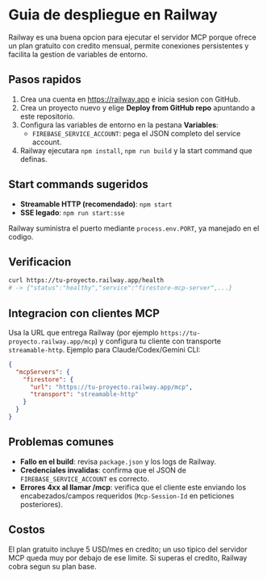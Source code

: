 # Guia de despliegue en Railway

Railway es una buena opcion para ejecutar el servidor MCP porque ofrece un plan gratuito con credito mensual, permite conexiones persistentes y facilita la gestion de variables de entorno.

## Pasos rapidos
1. Crea una cuenta en https://railway.app e inicia sesion con GitHub.
2. Crea un proyecto nuevo y elige **Deploy from GitHub repo** apuntando a este repositorio.
3. Configura las variables de entorno en la pestana **Variables**:
   - `FIREBASE_SERVICE_ACCOUNT`: pega el JSON completo del service account.
4. Railway ejecutara `npm install`, `npm run build` y la start command que definas.

## Start commands sugeridos
- **Streamable HTTP (recomendado)**: `npm start`
- **SSE legado**: `npm run start:sse`

Railway suministra el puerto mediante `process.env.PORT`, ya manejado en el codigo.

## Verificacion
```bash
curl https://tu-proyecto.railway.app/health
# -> {"status":"healthy","service":"firestore-mcp-server",...}
```

## Integracion con clientes MCP
Usa la URL que entrega Railway (por ejemplo `https://tu-proyecto.railway.app/mcp`) y configura tu cliente con transporte `streamable-http`. Ejemplo para Claude/Codex/Gemini CLI:
```json
{
  "mcpServers": {
    "firestore": {
      "url": "https://tu-proyecto.railway.app/mcp",
      "transport": "streamable-http"
    }
  }
}
```

## Problemas comunes
- **Fallo en el build**: revisa `package.json` y los logs de Railway.
- **Credenciales invalidas**: confirma que el JSON de `FIREBASE_SERVICE_ACCOUNT` es correcto.
- **Errores 4xx al llamar /mcp**: verifica que el cliente este enviando los encabezados/campos requeridos (`Mcp-Session-Id` en peticiones posteriores).

## Costos
El plan gratuito incluye 5 USD/mes en credito; un uso tipico del servidor MCP queda muy por debajo de ese limite. Si superas el credito, Railway cobra segun su plan base.

